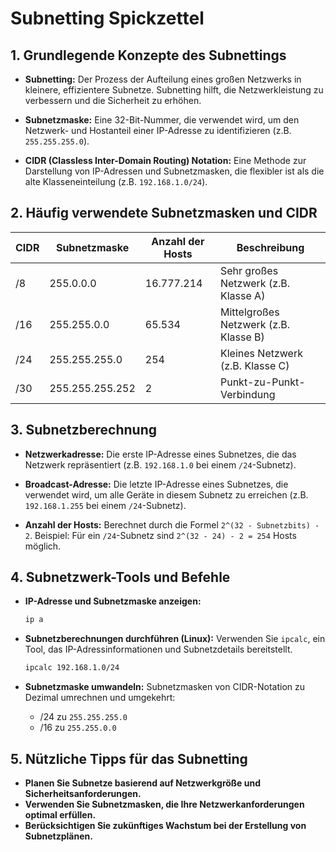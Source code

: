 # Subnetting Spickzettel



## 1. Grundlegende Konzepte des Subnettings

- **Subnetting:**
  Der Prozess der Aufteilung eines großen Netzwerks in kleinere, effizientere Subnetze. Subnetting hilft, die Netzwerkleistung zu verbessern und die Sicherheit zu erhöhen.

- **Subnetzmaske:**
  Eine 32-Bit-Nummer, die verwendet wird, um den Netzwerk- und Hostanteil einer IP-Adresse zu identifizieren (z.B. `255.255.255.0`).

- **CIDR (Classless Inter-Domain Routing) Notation:**
  Eine Methode zur Darstellung von IP-Adressen und Subnetzmasken, die flexibler ist als die alte Klasseneinteilung (z.B. `192.168.1.0/24`).

## 2. Häufig verwendete Subnetzmasken und CIDR

| CIDR       | Subnetzmaske        | Anzahl der Hosts | Beschreibung                          |
|------------|---------------------|------------------|---------------------------------------|
| /8         | 255.0.0.0           | 16.777.214       | Sehr großes Netzwerk (z.B. Klasse A)  |
| /16        | 255.255.0.0         | 65.534           | Mittelgroßes Netzwerk (z.B. Klasse B) |
| /24        | 255.255.255.0       | 254              | Kleines Netzwerk (z.B. Klasse C)      |
| /30        | 255.255.255.252     | 2                | Punkt-zu-Punkt-Verbindung             |

## 3. Subnetzberechnung

- **Netzwerkadresse:**
  Die erste IP-Adresse eines Subnetzes, die das Netzwerk repräsentiert (z.B. `192.168.1.0` bei einem `/24`-Subnetz).

- **Broadcast-Adresse:**
  Die letzte IP-Adresse eines Subnetzes, die verwendet wird, um alle Geräte in diesem Subnetz zu erreichen (z.B. `192.168.1.255` bei einem `/24`-Subnetz).

- **Anzahl der Hosts:**
  Berechnet durch die Formel `2^(32 - Subnetzbits) - 2`. Beispiel: Für ein `/24`-Subnetz sind `2^(32 - 24) - 2 = 254` Hosts möglich.

## 4. Subnetzwerk-Tools und Befehle

- **IP-Adresse und Subnetzmaske anzeigen:**
  ```bash
  ip a
  ```

- **Subnetzberechnungen durchführen (Linux):**
  Verwenden Sie `ipcalc`, ein Tool, das IP-Adressinformationen und Subnetzdetails bereitstellt.
  ```bash
  ipcalc 192.168.1.0/24
  ```

- **Subnetzmaske umwandeln:**
  Subnetzmasken von CIDR-Notation zu Dezimal umrechnen und umgekehrt:
  - /24 zu `255.255.255.0`
  - /16 zu `255.255.0.0`

## 5. Nützliche Tipps für das Subnetting

- **Planen Sie Subnetze basierend auf Netzwerkgröße und Sicherheitsanforderungen.**
- **Verwenden Sie Subnetzmasken, die Ihre Netzwerkanforderungen optimal erfüllen.**
- **Berücksichtigen Sie zukünftiges Wachstum bei der Erstellung von Subnetzplänen.**
